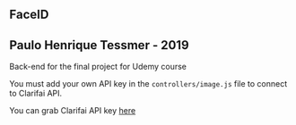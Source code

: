 ## FaceID
## Paulo Henrique Tessmer - 2019

Back-end for the final project for Udemy course

You must add your own API key in the `controllers/image.js` file to connect to Clarifai API.

You can grab Clarifai API key [here](https://www.clarifai.com/)
